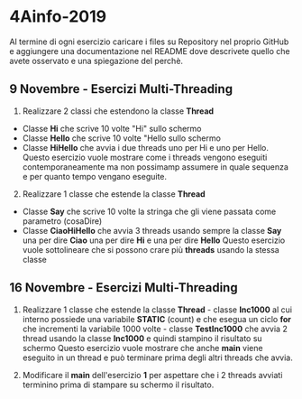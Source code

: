 # 4Ainfo-2019
Al termine di ogni esercizio caricare i files su Repository nel proprio GitHub e aggiungere una documentazione nel README dove descrivete quello che avete osservato e una spiegazione del perchè.
## 9 Novembre - Esercizi Multi-Threading
1. Realizzare 2 classi che estendono la classe **Thread**
  - Classe **Hi** che scrive 10 volte "Hi" sullo schermo
  - Classe **Hello** che scrive 10 volte "Hello sullo schermo
  - Classe **HiHello** che avvia i due threads uno per Hi e uno per Hello.
Questo esercizio vuole mostrare come i threads vengono eseguiti contemporaneamente ma non possimamp assumere in quale sequenza e per quanto tempo vengano eseguite.

2. Realizzare 1 classe che estende la classe **Thread**
  - Classe **Say** che scrive 10 volte la stringa che gli viene passata come parametro (cosaDire)
  - Classe **CiaoHiHello** che avvia 3 threads usando sempre la classe **Say** una per dire **Ciao** una per dire **Hi** e una per dire **Hello**
  Questo esercizio vuole sottolineare che si possono crare più **threads** usando la stessa classe
  
  ## 16 Novembre - Esercizi Multi-Threading
  1. Realizzare 1 classe che estende la classe **Thread**
    - classe **Inc1000** al cui interno possiede una variabile **STATIC** (count) e che esegua un ciclo **for** che incrementi la variabile 1000 volte
    - classe **TestInc1000** che avvia 2 thread usando la classe **Inc1000** e quindi stampino il risultato su schermo
 Questo esercizio vuole mostrare che anche **main** viene eseguito in un thread e può terminare prima degli altri threads che avvia.
 
 2. Modificare il **main** dell'esercizio **1** per aspettare che i 2 threads avviati terminino prima di stampare su schermo il risultato.
 
